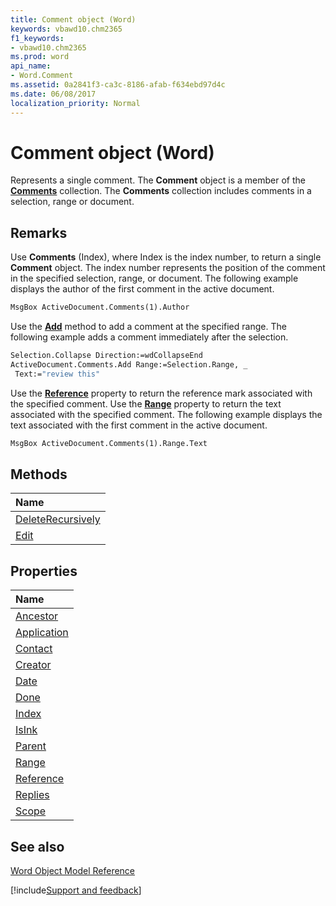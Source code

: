 ```yaml
---
title: Comment object (Word)
keywords: vbawd10.chm2365
f1_keywords:
- vbawd10.chm2365
ms.prod: word
api_name:
- Word.Comment
ms.assetid: 0a2841f3-ca3c-8186-afab-f634ebd97d4c
ms.date: 06/08/2017
localization_priority: Normal
---
```



# Comment object (Word)

Represents a single comment. The  **Comment** object is a member of the **[Comments](Word.comments.md)** collection. The **Comments** collection includes comments in a selection, range or document.


## Remarks

Use  **Comments** (Index), where Index is the index number, to return a single **Comment** object. The index number represents the position of the comment in the specified selection, range, or document. The following example displays the author of the first comment in the active document.


```vb
MsgBox ActiveDocument.Comments(1).Author
```

Use the  **[Add](Word.Comments.Add.md)** method to add a comment at the specified range. The following example adds a comment immediately after the selection.




```vb
Selection.Collapse Direction:=wdCollapseEnd 
ActiveDocument.Comments.Add Range:=Selection.Range, _ 
 Text:="review this"
```

Use the  **[Reference](Word.Comment.Reference.md)** property to return the reference mark associated with the specified comment. Use the **[Range](Word.Comment.Range.md)** property to return the text associated with the specified comment. The following example displays the text associated with the first comment in the active document.




```vb
MsgBox ActiveDocument.Comments(1).Range.Text
```


## Methods



|Name|
|:-----|
|[DeleteRecursively](Word.comment.deleterecursively.md)|
|[Edit](Word.Comment.Edit.md)|

## Properties



|Name|
|:-----|
|[Ancestor](Word.comment.ancestor.md)|
|[Application](Word.Comment.Application.md)|
|[Contact](Word.comment.contact.md)|
|[Creator](Word.Comment.Creator.md)|
|[Date](Word.Comment.Date.md)|
|[Done](Word.comment.done.md)|
|[Index](Word.Comment.Index.md)|
|[IsInk](Word.Comment.IsInk.md)|
|[Parent](Word.Comment.Parent.md)|
|[Range](Word.Comment.Range.md)|
|[Reference](Word.Comment.Reference.md)|
|[Replies](Word.comment.replies.md)|
|[Scope](Word.Comment.Scope.md)|

## See also


[Word Object Model Reference](overview/Word/object-model.md)

[!include[Support and feedback](~/includes/feedback-boilerplate.md)]
